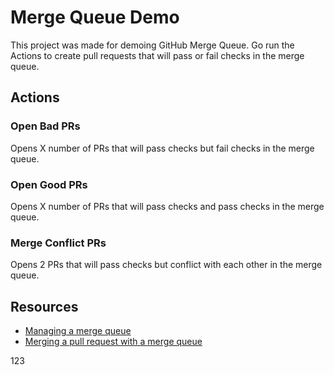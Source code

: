 # Merge Queue Demo

This project was made for demoing GitHub Merge Queue. Go run the Actions to create pull requests that will pass or fail checks in the merge queue.

## Actions

### Open Bad PRs
Opens X number of PRs that will pass checks but fail checks in the merge queue.

### Open Good PRs
Opens X number of PRs that will pass checks and pass checks in the merge queue.

### Merge Conflict PRs
Opens 2 PRs that will pass checks but conflict with each other in the merge queue.

## Resources
* [Managing a merge queue](https://docs.github.com/en/repositories/configuring-branches-and-merges-in-your-repository/configuring-pull-request-merges/managing-a-merge-queue)
* [Merging a pull request with a merge queue](https://docs.github.com/en/pull-requests/collaborating-with-pull-requests/incorporating-changes-from-a-pull-request/merging-a-pull-request-with-a-merge-queue)


123
